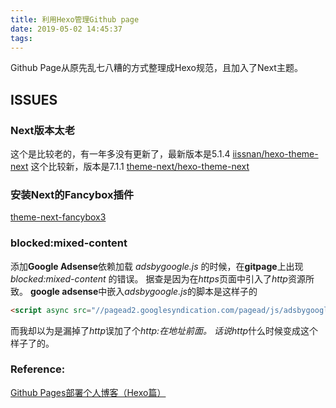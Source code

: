 ```yaml
---
title: 利用Hexo管理Github page
date: 2019-05-02 14:45:37
tags:
---
```


Github Page从原先乱七八糟的方式整理成Hexo规范，且加入了Next主题。

## ISSUES

### Next版本太老
这个是比较老的，有一年多没有更新了，最新版本是5.1.4
[iissnan/hexo-theme-next](https://github.com/iissnan/hexo-theme-next)
这个比较新，版本是7.1.1
[theme-next/hexo-theme-next](https://github.com/theme-next/hexo-theme-next)

### 安装Next的Fancybox插件
[theme-next-fancybox3](https://github.com/theme-next/theme-next-fancybox3)

### blocked:mixed-content
添加**Google Adsense**依赖加载 *adsbygoogle.js* 的时候，在**gitpage**上出现 *blocked:mixed-content* 的错误。
据查是因为在*https*页面中引入了*http*资源所致。
**google adsense**中嵌入*adsbygoogle.js*的脚本是这样子的
```html
<script async src="//pagead2.googlesyndication.com/pagead/js/adsbygoogle.js"></script>
```
而我却以为是漏掉了*http*误加了个*http:*在地址前面。
话说*http*什么时候变成这个样子了的。

### Reference:
[Github Pages部署个人博客（Hexo篇）](https://juejin.im/post/5acf02086fb9a028b92d8652#heading-8)